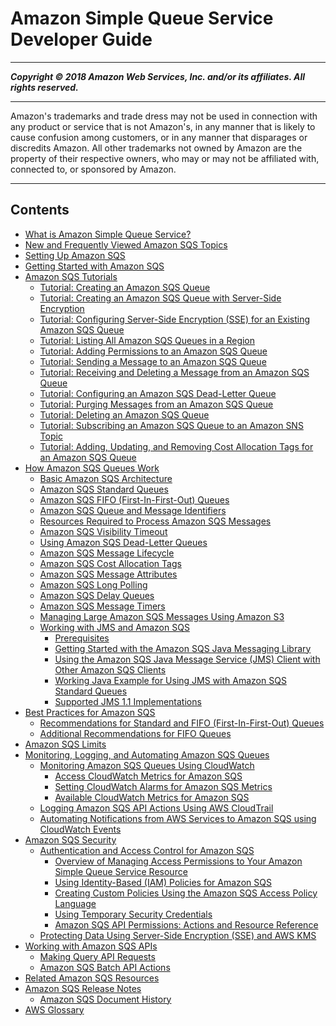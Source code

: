 # Amazon Simple Queue Service Developer Guide

-----
*****Copyright &copy; 2018 Amazon Web Services, Inc. and/or its affiliates. All rights reserved.*****

-----
Amazon's trademarks and trade dress may not be used in 
     connection with any product or service that is not Amazon's, 
     in any manner that is likely to cause confusion among customers, 
     or in any manner that disparages or discredits Amazon. All other 
     trademarks not owned by Amazon are the property of their respective
     owners, who may or may not be affiliated with, connected to, or 
     sponsored by Amazon.

-----
## Contents
+ [What is Amazon Simple Queue Service?](welcome.md)
+ [New and Frequently Viewed Amazon SQS Topics](sqs-newly-added-most-frequently-viewed-topics.md)
+ [Setting Up Amazon SQS](sqs-setting-up.md)
+ [Getting Started with Amazon SQS](sqs-getting-started.md)
+ [Amazon SQS Tutorials](sqs-tutorials.md)
   + [Tutorial: Creating an Amazon SQS Queue](sqs-create-queue.md)
   + [Tutorial: Creating an Amazon SQS Queue with Server-Side Encryption](sqs-create-queue-sse.md)
   + [Tutorial: Configuring Server-Side Encryption (SSE) for an Existing Amazon SQS Queue](sqs-configure-sse-existing-queue.md)
   + [Tutorial: Listing All Amazon SQS Queues in a Region](sqs-list-all-queues.md)
   + [Tutorial: Adding Permissions to an Amazon SQS Queue](sqs-add-permissions.md)
   + [Tutorial: Sending a Message to an Amazon SQS Queue](sqs-send-message.md)
   + [Tutorial: Receiving and Deleting a Message from an Amazon SQS Queue](sqs-receive-delete-message.md)
   + [Tutorial: Configuring an Amazon SQS Dead-Letter Queue](sqs-configure-dead-letter-queue.md)
   + [Tutorial: Purging Messages from an Amazon SQS Queue](sqs-purge-queue.md)
   + [Tutorial: Deleting an Amazon SQS Queue](sqs-delete-queue.md)
   + [Tutorial: Subscribing an Amazon SQS Queue to an Amazon SNS Topic](sqs-subscribe-queue-sns-topic.md)
   + [Tutorial: Adding, Updating, and Removing Cost Allocation Tags for an Amazon SQS Queue](sqs-add-update-remove-tag-queue.md)
+ [How Amazon SQS Queues Work](sqs-how-it-works.md)
   + [Basic Amazon SQS Architecture](sqs-basic-architecture.md)
   + [Amazon SQS Standard Queues](standard-queues.md)
   + [Amazon SQS FIFO (First-In-First-Out) Queues](FIFO-queues.md)
   + [Amazon SQS Queue and Message Identifiers](sqs-queue-message-identifiers.md)
   + [Resources Required to Process Amazon SQS Messages](sqs-resources-required-process-messages.md)
   + [Amazon SQS Visibility Timeout](sqs-visibility-timeout.md)
   + [Using Amazon SQS Dead-Letter Queues](sqs-dead-letter-queues.md)
   + [Amazon SQS Message Lifecycle](sqs-message-lifecycle.md)
   + [Amazon SQS Cost Allocation Tags](sqs-queue-tags.md)
   + [Amazon SQS Message Attributes](sqs-message-attributes.md)
   + [Amazon SQS Long Polling](sqs-long-polling.md)
   + [Amazon SQS Delay Queues](sqs-delay-queues.md)
   + [Amazon SQS Message Timers](sqs-message-timers.md)
   + [Managing Large Amazon SQS Messages Using Amazon S3](sqs-s3-messages.md)
   + [Working with JMS and Amazon SQS](sqs-java-message-service-jms-client.md)
      + [Prerequisites](prerequisites.md)
      + [Getting Started with the Amazon SQS Java Messaging Library](getting-started.md)
      + [Using the Amazon SQS Java Message Service (JMS) Client with Other Amazon SQS Clients](sqs-jms-client-with-sqs-clients.md)
      + [Working Java Example for Using JMS with Amazon SQS Standard Queues](code-examples.md)
      + [Supported JMS 1.1 Implementations](supported-implementations.md)
+ [Best Practices for Amazon SQS](sqs-best-practices.md)
   + [Recommendations for Standard and FIFO (First-In-First-Out) Queues](sqs-standard-fifo-queue-best-practices.md)
   + [Additional Recommendations for FIFO Queues](sqs-additional-fifo-queue-recommendations.md)
+ [Amazon SQS Limits](sqs-limits.md)
+ [Monitoring, Logging, and Automating Amazon SQS Queues](sqs-monitoring-logging.md)
   + [Monitoring Amazon SQS Queues Using CloudWatch](sqs-monitoring-using-cloudwatch.md)
      + [Access CloudWatch Metrics for Amazon SQS](sqs-access-metrics.md)
      + [Setting CloudWatch Alarms for Amazon SQS Metrics](set-cloudwatch-alarms-for-metrics.md)
      + [Available CloudWatch Metrics for Amazon SQS](sqs-available-cloudwatch-metrics.md)
   + [Logging Amazon SQS API Actions Using AWS CloudTrail](logging-using-cloudtrail.md)
   + [Automating Notifications from AWS Services to Amazon SQS using CloudWatch Events](sqs-automating-using-cloudwatch-events.md)
+ [Amazon SQS Security](sqs-security.md)
   + [Authentication and Access Control for Amazon SQS](sqs-authentication-and-access-control.md)
      + [Overview of Managing Access Permissions to Your Amazon Simple Queue Service Resource](sqs-overview-of-managing-access.md)
      + [Using Identity-Based (IAM) Policies for Amazon SQS](sqs-using-identity-based-policies.md)
      + [Creating Custom Policies Using the Amazon SQS Access Policy Language](sqs-creating-custom-policies.md)
      + [Using Temporary Security Credentials](sqs-using-temporary-security-credentials.md)
      + [Amazon SQS API Permissions: Actions and Resource Reference](sqs-api-permissions-reference.md)
   + [Protecting Data Using Server-Side Encryption (SSE) and AWS KMS](sqs-server-side-encryption.md)
+ [Working with Amazon SQS APIs](sqs-working-with-apis.md)
   + [Making Query API Requests](sqs-making-api-requests.md)
   + [Amazon SQS Batch API Actions](sqs-batch-api-actions.md)
+ [Related Amazon SQS Resources](related-resources.md)
+ [Amazon SQS Release Notes](sqs-release-notes.md)
   + [Amazon SQS Document History](sqs-document-history.md)
+ [AWS Glossary](glossary.md)